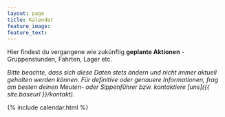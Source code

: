 ```yaml
---
layout: page
title: Kalender
feature_image:
feature_text:
---
```


Hier findest du vergangene wie zukünftig **geplante Aktionen** - Gruppenstunden, Fahrten, Lager etc.

*Bitte beachte, dass sich diese Daten stets ändern und nicht immer aktuell gehalten werden können.
Für definitive oder genauere Informationen, frag am besten deinen Meuten- oder Sippenführer bzw. kontaktiere [uns]({{ site.baseurl }}/kontakt).*

{% include calendar.html %}

